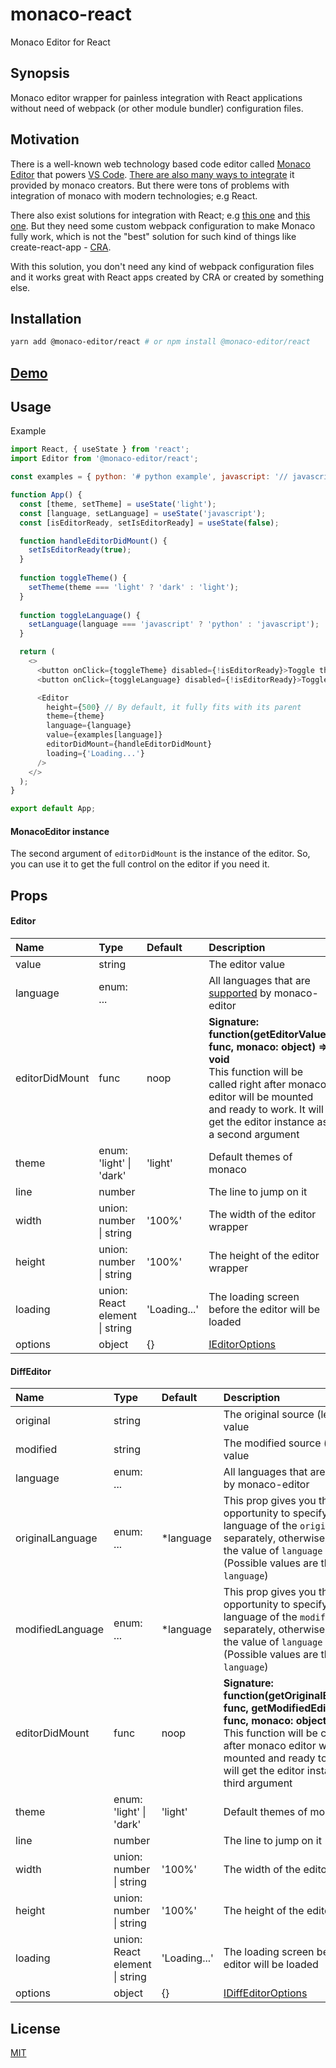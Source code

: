 # monaco-react
Monaco Editor for React

## Synopsis

Monaco editor wrapper for painless integration with React applications without need of webpack (or other module bundler) configuration files.

## Motivation
There is a well-known web technology based code editor called [Monaco Editor](https://microsoft.github.io/monaco-editor/) that powers [VS Code](https://code.visualstudio.com/). [There are also many ways to integrate](https://github.com/Microsoft/monaco-editor-samples/) it provided by monaco creators. But there were tons of problems with integration of monaco with modern technologies; e.g React.

There also exist solutions for integration with React; e.g [this one](https://github.com/react-monaco-editor/react-monaco-editor) and [this one](https://github.com/jaywcjlove/react-monacoeditor). But they need some custom webpack configuration to make Monaco fully work, which is not the "best" solution for such kind of things like create-react-app - [CRA](https://facebook.github.io/create-react-app/).

With this solution, you don't need any kind of webpack configuration files and it works great with React apps created by CRA or created by something else.

## Installation

```bash
yarn add @monaco-editor/react # or npm install @monaco-editor/react
```

## [Demo](https://monaco-react.surenatoyan.com/)

## Usage

Example
```js
import React, { useState } from 'react';
import Editor from '@monaco-editor/react';

const examples = { python: '# python example', javascript: '// javascript example' };

function App() {
  const [theme, setTheme] = useState('light');
  const [language, setLanguage] = useState('javascript');
  const [isEditorReady, setIsEditorReady] = useState(false);

  function handleEditorDidMount() {
    setIsEditorReady(true);
  }
  
  function toggleTheme() {
    setTheme(theme === 'light' ? 'dark' : 'light');
  }
  
  function toggleLanguage() {
    setLanguage(language === 'javascript' ? 'python' : 'javascript');
  }

  return (
    <>
      <button onClick={toggleTheme} disabled={!isEditorReady}>Toggle theme</button>
      <button onClick={toggleLanguage} disabled={!isEditorReady}>Toggle language</button>

      <Editor
        height={500} // By default, it fully fits with its parent
        theme={theme}
        language={language}
        value={examples[language]}
        editorDidMount={handleEditorDidMount}
        loading={'Loading...'}
      />
    </>
  );
}

export default App;
```

#### MonacoEditor instance

The second argument of `editorDidMount` is the instance of the editor. So, you can use it to get the full control on the editor if you need it.

## Props

#### Editor

| Name   |      Type      |  Default |  Description |
|:----------|:-------------|:------|:------|
| value | string || The editor value |
| language | enum: ... | | All languages that are [supported](https://github.com/microsoft/monaco-languages) by monaco-editor |
| editorDidMount | func | noop | **Signature: function(getEditorValue: func, monaco: object) => void** <br/> This function will be called right after monaco editor will be mounted and ready to work. It will get the editor instance as a second argument |
| theme | enum: 'light' \| 'dark' | 'light' | Default themes of monaco |
| line | number |  | The line to jump on it |
| width | union: number \| string | '100%' | The width of the editor wrapper |
| height | union: number \| string | '100%' | The height of the editor wrapper |
| loading | union: React element \| string | 'Loading...' | The loading screen before the editor will be loaded |
| options | object | {} | [IEditorOptions](https://microsoft.github.io/monaco-editor/api/interfaces/monaco.editor.ieditoroptions.html) |

#### DiffEditor

| Name   |      Type      |  Default |  Description |
|:----------|:-------------|:------|:------|
| original | string || The original source (left one) value |
| modified | string || The modified source (right one) value |
| language | enum: ... | | All languages that are [supported](https://github.com/microsoft/monaco-languages) by monaco-editor |
| originalLanguage | enum: ... | *language | This prop gives you the opportunity to specify the language of the `original` source separately, otherwise, it will get the value of `language` property. (Possible values are the same as `language`) |
| modifiedLanguage | enum: ... | *language | This prop gives you the opportunity to specify the language of the `modified` source separately, otherwise, it will get the value of `language` property. (Possible values are the same as `language`) |
| editorDidMount | func | noop | **Signature: function(getOriginalEditorValue: func, getModifiedEditorValue: func, monaco: object) => void** <br/> This function will be called right after monaco editor will be mounted and ready to work. It will get the editor instance as a third argument |
| theme | enum: 'light' \| 'dark' | 'light' | Default themes of monaco |
| line | number |  | The line to jump on it |
| width | union: number \| string | '100%' | The width of the editor wrapper |
| height | union: number \| string | '100%' | The height of the editor wrapper |
| loading | union: React element \| string | 'Loading...' | The loading screen before the editor will be loaded |
| options | object | {} | [IDiffEditorOptions](https://microsoft.github.io/monaco-editor/api/interfaces/monaco.editor.idiffeditorconstructionoptions.html) |

## License

[MIT](./LICENSE)
